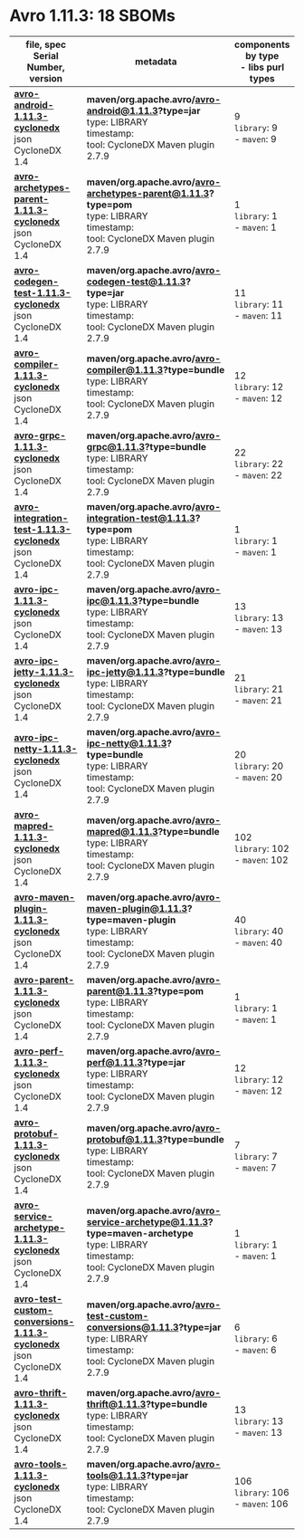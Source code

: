 Avro 1.11.3: 18 SBOMs
=======

| file, spec<br>Serial Number, version| metadata | components<br>by type<br>- libs purl types |
| ----------------------------------- | -------- | ------------------------------------------ |
| **[avro-android-1.11.3-cyclonedx](maven/org.apache.avro/avro-android/1.11.3/avro-android-1.11.3-cyclonedx.json)**<br>json CycloneDX 1.4 | **maven/org.apache.avro/avro-android@1.11.3?type=jar**<br>type: LIBRARY<br>timestamp: <br>tool: CycloneDX Maven plugin 2.7.9 | 9<br>`library`: 9 <br>- `maven`: 9  |
| **[avro-archetypes-parent-1.11.3-cyclonedx](maven/org.apache.avro/avro-archetypes-parent/1.11.3/avro-archetypes-parent-1.11.3-cyclonedx.json)**<br>json CycloneDX 1.4 | **maven/org.apache.avro/avro-archetypes-parent@1.11.3?type=pom**<br>type: LIBRARY<br>timestamp: <br>tool: CycloneDX Maven plugin 2.7.9 | 1<br>`library`: 1 <br>- `maven`: 1  |
| **[avro-codegen-test-1.11.3-cyclonedx](maven/org.apache.avro/avro-codegen-test/1.11.3/avro-codegen-test-1.11.3-cyclonedx.json)**<br>json CycloneDX 1.4 | **maven/org.apache.avro/avro-codegen-test@1.11.3?type=jar**<br>type: LIBRARY<br>timestamp: <br>tool: CycloneDX Maven plugin 2.7.9 | 11<br>`library`: 11 <br>- `maven`: 11  |
| **[avro-compiler-1.11.3-cyclonedx](maven/org.apache.avro/avro-compiler/1.11.3/avro-compiler-1.11.3-cyclonedx.json)**<br>json CycloneDX 1.4 | **maven/org.apache.avro/avro-compiler@1.11.3?type=bundle**<br>type: LIBRARY<br>timestamp: <br>tool: CycloneDX Maven plugin 2.7.9 | 12<br>`library`: 12 <br>- `maven`: 12  |
| **[avro-grpc-1.11.3-cyclonedx](maven/org.apache.avro/avro-grpc/1.11.3/avro-grpc-1.11.3-cyclonedx.json)**<br>json CycloneDX 1.4 | **maven/org.apache.avro/avro-grpc@1.11.3?type=bundle**<br>type: LIBRARY<br>timestamp: <br>tool: CycloneDX Maven plugin 2.7.9 | 22<br>`library`: 22 <br>- `maven`: 22  |
| **[avro-integration-test-1.11.3-cyclonedx](maven/org.apache.avro/avro-integration-test/1.11.3/avro-integration-test-1.11.3-cyclonedx.json)**<br>json CycloneDX 1.4 | **maven/org.apache.avro/avro-integration-test@1.11.3?type=pom**<br>type: LIBRARY<br>timestamp: <br>tool: CycloneDX Maven plugin 2.7.9 | 1<br>`library`: 1 <br>- `maven`: 1  |
| **[avro-ipc-1.11.3-cyclonedx](maven/org.apache.avro/avro-ipc/1.11.3/avro-ipc-1.11.3-cyclonedx.json)**<br>json CycloneDX 1.4 | **maven/org.apache.avro/avro-ipc@1.11.3?type=bundle**<br>type: LIBRARY<br>timestamp: <br>tool: CycloneDX Maven plugin 2.7.9 | 13<br>`library`: 13 <br>- `maven`: 13  |
| **[avro-ipc-jetty-1.11.3-cyclonedx](maven/org.apache.avro/avro-ipc-jetty/1.11.3/avro-ipc-jetty-1.11.3-cyclonedx.json)**<br>json CycloneDX 1.4 | **maven/org.apache.avro/avro-ipc-jetty@1.11.3?type=bundle**<br>type: LIBRARY<br>timestamp: <br>tool: CycloneDX Maven plugin 2.7.9 | 21<br>`library`: 21 <br>- `maven`: 21  |
| **[avro-ipc-netty-1.11.3-cyclonedx](maven/org.apache.avro/avro-ipc-netty/1.11.3/avro-ipc-netty-1.11.3-cyclonedx.json)**<br>json CycloneDX 1.4 | **maven/org.apache.avro/avro-ipc-netty@1.11.3?type=bundle**<br>type: LIBRARY<br>timestamp: <br>tool: CycloneDX Maven plugin 2.7.9 | 20<br>`library`: 20 <br>- `maven`: 20  |
| **[avro-mapred-1.11.3-cyclonedx](maven/org.apache.avro/avro-mapred/1.11.3/avro-mapred-1.11.3-cyclonedx.json)**<br>json CycloneDX 1.4 | **maven/org.apache.avro/avro-mapred@1.11.3?type=bundle**<br>type: LIBRARY<br>timestamp: <br>tool: CycloneDX Maven plugin 2.7.9 | 102<br>`library`: 102 <br>- `maven`: 102  |
| **[avro-maven-plugin-1.11.3-cyclonedx](maven/org.apache.avro/avro-maven-plugin/1.11.3/avro-maven-plugin-1.11.3-cyclonedx.json)**<br>json CycloneDX 1.4 | **maven/org.apache.avro/avro-maven-plugin@1.11.3?type=maven-plugin**<br>type: LIBRARY<br>timestamp: <br>tool: CycloneDX Maven plugin 2.7.9 | 40<br>`library`: 40 <br>- `maven`: 40  |
| **[avro-parent-1.11.3-cyclonedx](maven/org.apache.avro/avro-parent/1.11.3/avro-parent-1.11.3-cyclonedx.json)**<br>json CycloneDX 1.4 | **maven/org.apache.avro/avro-parent@1.11.3?type=pom**<br>type: LIBRARY<br>timestamp: <br>tool: CycloneDX Maven plugin 2.7.9 | 1<br>`library`: 1 <br>- `maven`: 1  |
| **[avro-perf-1.11.3-cyclonedx](maven/org.apache.avro/avro-perf/1.11.3/avro-perf-1.11.3-cyclonedx.json)**<br>json CycloneDX 1.4 | **maven/org.apache.avro/avro-perf@1.11.3?type=jar**<br>type: LIBRARY<br>timestamp: <br>tool: CycloneDX Maven plugin 2.7.9 | 12<br>`library`: 12 <br>- `maven`: 12  |
| **[avro-protobuf-1.11.3-cyclonedx](maven/org.apache.avro/avro-protobuf/1.11.3/avro-protobuf-1.11.3-cyclonedx.json)**<br>json CycloneDX 1.4 | **maven/org.apache.avro/avro-protobuf@1.11.3?type=bundle**<br>type: LIBRARY<br>timestamp: <br>tool: CycloneDX Maven plugin 2.7.9 | 7<br>`library`: 7 <br>- `maven`: 7  |
| **[avro-service-archetype-1.11.3-cyclonedx](maven/org.apache.avro/avro-service-archetype/1.11.3/avro-service-archetype-1.11.3-cyclonedx.json)**<br>json CycloneDX 1.4 | **maven/org.apache.avro/avro-service-archetype@1.11.3?type=maven-archetype**<br>type: LIBRARY<br>timestamp: <br>tool: CycloneDX Maven plugin 2.7.9 | 1<br>`library`: 1 <br>- `maven`: 1  |
| **[avro-test-custom-conversions-1.11.3-cyclonedx](maven/org.apache.avro/avro-test-custom-conversions/1.11.3/avro-test-custom-conversions-1.11.3-cyclonedx.json)**<br>json CycloneDX 1.4 | **maven/org.apache.avro/avro-test-custom-conversions@1.11.3?type=jar**<br>type: LIBRARY<br>timestamp: <br>tool: CycloneDX Maven plugin 2.7.9 | 6<br>`library`: 6 <br>- `maven`: 6  |
| **[avro-thrift-1.11.3-cyclonedx](maven/org.apache.avro/avro-thrift/1.11.3/avro-thrift-1.11.3-cyclonedx.json)**<br>json CycloneDX 1.4 | **maven/org.apache.avro/avro-thrift@1.11.3?type=bundle**<br>type: LIBRARY<br>timestamp: <br>tool: CycloneDX Maven plugin 2.7.9 | 13<br>`library`: 13 <br>- `maven`: 13  |
| **[avro-tools-1.11.3-cyclonedx](maven/org.apache.avro/avro-tools/1.11.3/avro-tools-1.11.3-cyclonedx.json)**<br>json CycloneDX 1.4 | **maven/org.apache.avro/avro-tools@1.11.3?type=jar**<br>type: LIBRARY<br>timestamp: <br>tool: CycloneDX Maven plugin 2.7.9 | 106<br>`library`: 106 <br>- `maven`: 106  |
